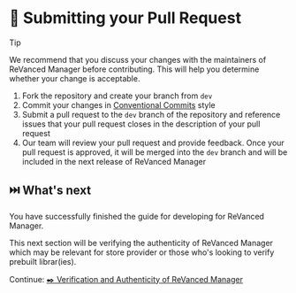 # 🎉 Submitting your Pull Request

> [!TIP]
> We recommend that you discuss your changes with 
> the maintainers of ReVanced Manager before contributing. 
> This will help you determine whether your change is acceptable.

1. Fork the repository and create your branch from `dev`
2. Commit your changes in [Conventional Commits](https://www.conventionalcommits.org/en/v1.0.0/) style
3. Submit a pull request to the `dev` branch of the repository and reference issues that your pull request closes in the description of your pull request
4. Our team will review your pull request and provide feedback. Once your pull request is approved, it will be merged into the `dev` branch and will be included in 
   the next release of ReVanced Manager

## ⏭️ What's next

You have successfully finished the guide for developing for ReVanced Manager.

This next section will be verifying the authenticity of ReVanced Manager
which may be relevant for store provider or those who's looking to verify prebuilt librar(ies).

Continue: [✒️ Verification and Authenticity of ReVanced Manager](3_verifying.md)
